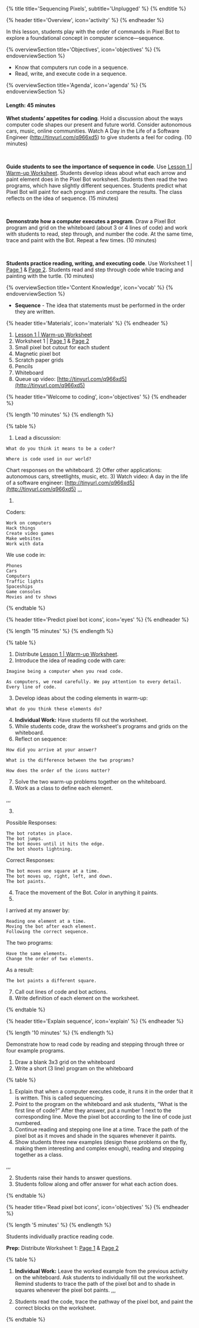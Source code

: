 {% title title='Sequencing Pixels', subtitle='Unplugged' %}
{% endtitle %}
 
{% header title='Overview', icon='activity' %}
{% endheader %}
 
In this lesson, students play with the order of commands in Pixel Bot to explore a foundational concept in computer science—sequence.
 
{% overviewSection title='Objectives', icon='objectives' %}
{% endoverviewSection %}
 
- Know that computers run code in a sequence.
- Read, write, and execute code in a sequence.
 
{% overviewSection title='Agenda', icon='agenda' %}
{% endoverviewSection %}
 
#### Length: 45 minutes
 
**Whet students’ appetites for coding**. Hold a discussion about the ways computer code shapes our present and future world. Consider autonomous cars, music, online communities. Watch A Day in the Life of a Software Engineer (http://tinyurl.com/q966xd5) to give students a feel for coding. (10 minutes) 

<br>

**Guide students to see the importance of sequence in code**. Use [Lesson 1 | Warm-up Worksheet][warm-up]. Students develop ideas about what each arrow and paint element does in the Pixel Bot worksheet. Students then read the two programs, which have slightly different sequences. Students predict what Pixel Bot will paint for each program and compare the results. The class reflects on the idea of sequence. (15 minutes) 

<br>

**Demonstrate how a computer executes a program**. Draw a Pixel Bot program and grid on the whiteboard (about 3 or 4 lines of code) and work with students to read, step through, and number the code. At the same time, trace and paint with the Bot. Repeat a few times. (10 minutes) 
 
<br>
 
**Students practice reading, writing, and executing code**. Use Worksheet 1 | [Page 1][worksheet1-1] & [Page 2][worksheet1-2]. Students read and step through code while tracing and painting with the turtle. (10 minutes)
 
{% overviewSection title='Content Knowledge', icon='vocab' %}
{% endoverviewSection %}
 
- **Sequence** - The idea that statements must be performed in the order they are written.

{% header title='Materials', icon='materials' %}
{% endheader %}
 
1. [Lesson 1 | Warm-up Worksheet][warm-up]
1. Worksheet 1 | [Page 1][worksheet1-1] & [Page 2][worksheet1-2]
1. Small pixel bot cutout for each student
1. Magnetic pixel bot
1. Scratch paper grids
1. Pencils
1. Whiteboard
1. Queue up video: [http://tinyurl.com/q966xd5](http://tinyurl.com/q966xd5)
 
{% header title='Welcome to coding', icon='objectives' %}
{% endheader %}

{% length '10 minutes' %}
{% endlength %}
 
{% table %}
 
1) Lead a discussion: 
 
```
What do you think it means to be a coder? 
```
```
Where is code used in our world?
``` 
Chart responses on the whiteboard.
2) Offer other applications: autonomous cars, streetlights, music, etc.
3) Watch video: A day in the life of a software engineer: [http://tinyurl.com/q966xd5](http://tinyurl.com/q966xd5)
,,,
 
1)
Coders:
```
Work on computers
Hack things
Create video games
Make websites
Work with data
```
We use code in:
```
Phones
Cars
Computers
Traffic lights
Spaceships
Game consoles
Movies and tv shows
```
{% endtable %}
 
{% header title='Predict pixel bot icons', icon='eyes' %}
{% endheader %}
 
{% length '15 minutes' %}
{% endlength %}
 
{% table %}
 
1) Distribute [Lesson 1 | Warm-up Worksheet][warm-up].
2) Introduce the idea of reading code with care:
```
Imagine being a computer when you read code. 
```
```
As computers, we read carefully. We pay attention to every detail. Every line of code.
```
3) Develop ideas about the coding elements in warm-up:
```
What do you think these elements do?
```
4) **Individual Work:** Have students fill out the worksheet.
5) While students code, draw the worksheet's programs and grids on the whiteboard. 
6) Reflect on sequence:
```
How did you arrive at your answer? 
```
```
What is the difference between the two programs? 
```
```
How does the order of the icons matter?
```
7) Solve the two warm-up problems together on the whiteboard.
8) Work as a class to define each element. 
 
,,,
 
3)
Possible Responses:
```
The bot rotates in place.
The bot jumps.
The bot moves until it hits the edge.
The bot shoots lightning.
```
Correct Responses:
```
The bot moves one square at a time.
The bot moves up, right, left, and down.
The bot paints.
```
4) Trace the movement of the Bot. Color in anything it paints.
6) 
I arrived at my answer by:
```
Reading one element at a time.
Moving the bot after each element.
Following the correct sequence.
```
The two programs:
```
Have the same elements.
Change the order of two elements.
```
As a result:
```
The bot paints a different square.
```
7) Call out lines of code and bot actions.
8) Write definition of each element on the worksheet.
 
{% endtable %}
 
{% header title='Explain sequence', icon='explain' %}
{% endheader %}
 
{% length '10 minutes' %}
{% endlength %}
 
Demonstrate how to read code by reading and stepping through three or four example programs.
 
 
1. Draw a blank 3x3 grid on the whiteboard
2. Write a short (3 line) program on the whiteboard
 
 
{% table %}
 
1) Explain that when a computer executes code, it runs it in the order that it is written. This is called sequencing.
2) Point to the program on the whiteboard and ask students, “What is the first line of code?” After they answer, put a number 1 next to the corresponding line. Move the pixel bot according to the line of code just numbered.
3) Continue reading and stepping one line at a time. Trace the path of the pixel bot as it moves and shade in the squares whenever it paints.
4) Show students three new examples (design these problems on the fly, making them interesting and complex enough), reading and stepping together as a class.
 
,,,
 
2) Students raise their hands to answer questions.
4) Students follow along and offer answer for what each action does.
 
{% endtable %}
 
{% header title='Read pixel bot icons', icon='objectives' %}
{% endheader %}
 
{% length '5 minutes' %}
{% endlength %}
 
Students individually practice reading code.
 
**Prep:** Distribute Worksheet 1: [Page 1][worksheet1-1] & [Page 2][worksheet1-2]
 
{% table %}
 
1) **Individual Work:** Leave the worked example from the previous activity on the whiteboard. Ask students to individually fill out the worksheet. Remind students to trace the path of the pixel bot and to shade in squares whenever the pixel bot paints.
,,,
 
1) Students read the code, trace the pathway of the pixel bot, and paint the correct blocks on the worksheet.
 
{% endtable %}
 
[warm-up]: ../worksheets/lesson1-warmup.pdf
[worksheet1-1]: ../worksheets/lesson1-worksheet1-1.pdf
[worksheet1-2]: ../worksheets/lesson1-worksheet1-2.pdf
 

